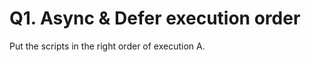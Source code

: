 # Q1. Async & Defer execution order

Put the scripts in the right order of execution
A. <script async src="async1.js" /> // Loads in 300 ms
B. <script defer src="defer1.js" /> // Loads in 200 ms
C. <script defer src="defer2.js" /> // Loads in 300 ms
D. <script async src="async2.js" /> // Loads in 50 ms
E. <script async defer src="asyncdefer1.js" /> // Loads in 60 ms

R:
D. <script async src="async2.js" /> // Loads in 50 ms
E. <script async defer src="asyncdefer1.js" /> // Loads in 60 ms
A. <script async src="async1.js" /> // Loads in 300 ms
B. <script defer src="defer1.js" /> // Loads in 200 ms
C. <script defer src="defer2.js" /> // Loads in 300 ms

Async -> not blocking the parsing of html, it runs the script as soon as it finds it, whithout blocking the parsing
Defer -> waiting for html parsing to be done and after it's starting to run

# Q2. Rendering Pipeline & Composition

Which statements are true?
A. The render tree contains all elements from the DOM and CSSOM combined
B. Compositing is the process of separating layers based on z-index, which are then combined to form the final image displayed on the screen
C. The layout process asigns colors and images to visual elements in the render tree
D. The compositing process happens on the compositor thread
E. Elements that aren't visible on the page, for example display: hidden, aren't part of the DOM tree

R:
Only D is true. (The compositor thread is a thread in the browser that leverages the GPU to create the final version of the page seen on the screen)

# Q3. Resolving Domain Requests

1. Browser sends request to Recursive DNS Resolver
2. Recursive DNS Resolver queries Root Name Server
3. Root Name Server responds with Top Level Domain Name Server IP Address
4. Recursive DNS Resolver queries Top Level Domain Name Server
5. Top Level Domain Name Server responds with Authoritative Name Server IP Address
6. Recursive DNS Resolver queries Authoritative Name Server
7. Authoritative Name Server responds with website's IP Address.

# Q.4 Call Stack & Event Loop

What gets logged?

setTimeout(() => console.log(1))

Promise.resolve().then(() => console.log(2))

Promise.resolve().then(() => setTimeout(() => console.log(3)))

new Promise(() => console.log(4))

setTimeout(() => console.log(5))

It gets logged: 4 2 1 5 3

# Q.5 Resource Hints

Match the resource hints with their definitions

dns-prefetch -> performs domain name resolution in the background

preconnect -> proactively performs DNS resolution and TCP/TLS handshake

prefetch -> downloads resources that are likely to be needed in the future

preload -> prioritizes fetching of critical resources needed for the current navigation

# Q.6 Object Reference & Destructuring

What's the output?

const member = {
name: "Jane",
address: { street: "101 Main St" }
}

const member2 = { ...member }

member.address.street = "102 Main Str"
member.name = "Sarah"

console.log(member2)

R:
{
name: "Jane",
address: { street: "102 Main Str" }
}

# Q.7 Performance Navigation Timing

Put the performance navigation timings in the right order

1. fetchStart
2. connectEnd
3. domInteractive
4. domContentLoadedEventStart
5. domComplete
6. loadEventStart

# Q.8 Cache Directives

1. no-cache -> validates a cached response with the origin server before using it, even if it is still fresh
2. must-revalidate -> validate a stale response with the origin server before using it
3. no-store -> doesn't cache any part of the request or response
4. private -> prevents caching on shared catches
5. stale-while-revalidate -> serves stale content while validating the cached response with the origin server

# Q.9 Garbage Collection
